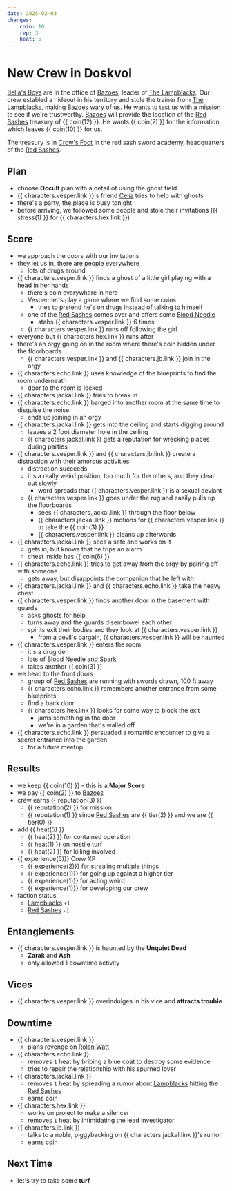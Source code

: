 ```yaml
---
date: 2025-02-03
changes:
    coin: 10
    rep: 3
    heat: 5
---
```

# New Crew in Doskvol

[Bella's Boys](bellas-boys.md) are in the office of [Bazoes](bazoes.md), leader of [The Lampblacks](lampblacks.md).
Our crew establed a hideout in his territory and stole the trainer from [The Lampblacks](lampblacks.md), making [Bazoes](bazoes.md) wary of us.
He wants to test us with a mission to see if we're trustworthy.
[Bazoes](bazoes.md) will provide the location of the [Red Sashes](red-sashes.md) treasury of {{ coin(12) }}.
He wants {{ coin(2) }} for the information, which leaves {{ coin(10) }} for us.

<!-- more -->

The treasury is in [Crow's Foot](crows-foot.md) in the red sash sword academy, headquarters of the [Red Sashes](red-sashes.md).

## Plan

- choose **Occult** plan with a detail of using the ghost field
- {{ characters.vesper.link }}'s friend [Celia](celia.md) tries to help with ghosts
- there's a party, the place is busy tonight
- before arriving, we followed some people and stole their invitations ({{ stress(1) }} for {{ characters.hex.link }})

## Score

- we approach the doors with our invitations
- they let us in, there are people everywhere
    - lots of drugs around
- {{ characters.vesper.link }} finds a ghost of a little girl playing with a head in her hands
    - there's coin everywhere in here
    - Vesper: let's play a game where we find some coins
        - tries to pretend he's on drugs instead of talking to himself
    - one of the [Red Sashes](red-sashes.md) comes over and offers some [Blood Needle](blood-needle.md)
        - stabs {{ characters.vesper.link }} 6 times
    - {{ characters.vesper.link }} runs off following the girl
- everyone but {{ characters.hex.link }} runs after
- there's an orgy going on in the room where there's coin hidden under the floorboards
    - {{ characters.vesper.link }} and {{ characters.jb.link }} join in the orgy
- {{ characters.echo.link }} uses knowledge of the blueprints to find the room underneath
    - door to the room is locked
- {{ characters.jackal.link }} tries to break in
- {{ characters.echo.link }} barged into another room at the same time to disguise the noise
    - ends up joining in an orgy
- {{ characters.jackal.link }} gets into the ceiling and starts digging around
    - leaves a 2 foot diameter hole in the ceiling
    - {{ characters.jackal.link }} gets a reputation for wrecking places during parties
- {{ characters.vesper.link }} and {{ characters.jb.link }} create a distraction with their amorous activities
    - distraction succeeds
    - it's a really weird position, too much for the others, and they clear out slowly
        - word spreads that {{ characters.vesper.link }} is a sexual deviant
    - {{ characters.vesper.link }} goes under the rug and easily pulls up the floorboards
        - sees {{ characters.jackal.link }} through the floor below
        - {{ characters.jackal.link }} motions for {{ characters.vesper.link }} to take the {{ coin(3) }}
        - {{ characters.vesper.link }} cleans up afterwards
- {{ characters.jackal.link }} sees a safe and works on it
    - gets in, but knows that he trips an alarm
    - chest inside has {{ coin(6) }}
- {{ characters.echo.link }} tries to get away from the orgy by pairing off with someone
    - gets away, but disappoints the companion that he left with
- {{ characters.jackal.link }} and {{ characters.echo.link }} take the heavy chest
- {{ characters.vesper.link }} finds another door in the basement with guards
    - asks ghosts for help
    - turns away and the guards disembowel each other
    - spirits exit their bodies and they look at {{ characters.vesper.link }}
        - from a devil's bargain, {{ characters.vesper.link }} will be haunted
- {{ characters.vesper.link }} enters the room
    - it's a drug den
    - lots of [Blood Needle](blood-needle.md) and [Spark](spark.md)
    - takes another {{ coin(3) }}
- we head to the front doors
    - group of [Red Sashes](red-sashes.md) are running with swords drawn, 100 ft away
    - {{ characters.echo.link }} remembers another entrance from some blueprints
    - find a back door
    - {{ characters.hex.link }} looks for some way to block the exit
        - jams something in the door
        - we're in a garden that's walled off
- {{ characters.echo.link }} persuaded a romantic encounter to give a secret entrance into the garden
    - for a future meetup

## Results

- we keep {{ coin(10) }}
      - this is a **Major Score**
- we pay {{ coin(2) }} to [Bazoes](bazoes.md)
- crew earns {{ reputation(3) }}
    - {{ reputation(2) }} for mission
    - {{ reputation(1) }} since [Red Sashes](red-sashes.md) are {{ tier(2) }} and we are {{ tier(0) }}
- add {{ heat(5) }}
    - {{ heat(2) }} for contained operation
    - {{ heat(1) }} on hostile turf
    - {{ heat(2) }} for killing involved
- {{ experience(5)}} Crew XP
    - {{ experience(2)}} for strealing multiple things
    - {{ experience(1)}} for going up against a higher tier
    - {{ experience(1)}} for acting weird
    - {{ experience(1)}} for developing our crew
- faction status
    - [Lampblacks](lampblacks.md) `+1`
    - [Red Sashes](red-sashes.md) `-1`

## Entanglements

- {{ characters.vesper.link }} is haunted by the **Unquiet Dead**
    - **Zarak** and **Ash**
    - only allowed 1 downtime activity

## Vices

- {{ characters.vesper.link }} overindulges in his vice and **attracts trouble**

## Downtime

- {{ characters.vesper.link }}
    - plans revenge on [Rolan Watt](rolan-watt.md)
- {{ characters.echo.link }}
    - removes `1` heat by bribing a blue coat to destroy some evidence
    - tries to repair the relationship with his spurned lover
- {{ characters.jackal.link }}
    - removes `1` heat by spreading a rumor about [Lampblacks](lampblacks.md) hitting the [Red Sashes](red-sashes.md)
    - earns coin
- {{ characters.hex.link }}
    - works on project to make a silencer
    - removes `1` heat by intimidating the lead investigator
- {{ characters.jb.link }}
    - talks to a noble, piggybacking on {{ characters.jackal.link }}'s rumor
    - earns coin

## Next Time

- let's try to take some **turf**
